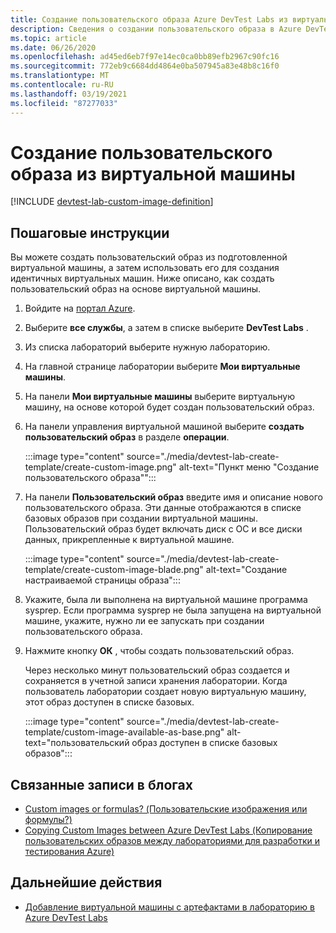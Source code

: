```yaml
---
title: Создание пользовательского образа Azure DevTest Labs из виртуальной машины | Документация Майкрософт
description: Сведения о создании пользовательского образа в Azure DevTest Labs из подготовленной виртуальной машины с использованием портала Azure
ms.topic: article
ms.date: 06/26/2020
ms.openlocfilehash: ad45ed6eb7f97e14ec0ca0bb89efb2967c90fc16
ms.sourcegitcommit: 772eb9c6684dd4864e0ba507945a83e48b8c16f0
ms.translationtype: MT
ms.contentlocale: ru-RU
ms.lasthandoff: 03/19/2021
ms.locfileid: "87277033"
---
```

# <a name="create-a-custom-image-from-a-vm"></a>Создание пользовательского образа из виртуальной машины

[!INCLUDE [devtest-lab-custom-image-definition](../../includes/devtest-lab-custom-image-definition.md)]

## <a name="step-by-step-instructions"></a>Пошаговые инструкции

Вы можете создать пользовательский образ из подготовленной виртуальной машины, а затем использовать его для создания идентичных виртуальных машин. Ниже описано, как создать пользовательский образ на основе виртуальной машины.

1. Войдите на [портал Azure](https://go.microsoft.com/fwlink/p/?LinkID=525040).

1. Выберите **все службы**, а затем в списке выберите **DevTest Labs** .

1. Из списка лабораторий выберите нужную лабораторию.  

1. На главной странице лаборатории выберите **Мои виртуальные машины**.
 
1. На панели **Мои виртуальные машины** выберите виртуальную машину, на основе которой будет создан пользовательский образ.

1. На панели управления виртуальной машиной выберите **создать пользовательский образ** в разделе **операции**.

    :::image type="content" source="./media/devtest-lab-create-template/create-custom-image.png" alt-text="Пункт меню &quot;Создание пользовательского образа&quot;":::
1. На панели **Пользовательский образ** введите имя и описание нового пользовательского образа. Эти данные отображаются в списке базовых образов при создании виртуальной машины. Пользовательский образ будет включать диск с ОС и все диски данных, прикрепленные к виртуальной машине.

    :::image type="content" source="./media/devtest-lab-create-template/create-custom-image-blade.png" alt-text="Создание настраиваемой страницы образа":::
1. Укажите, была ли выполнена на виртуальной машине программа sysprep. Если программа sysprep не была запущена на виртуальной машине, укажите, нужно ли ее запускать при создании пользовательского образа.
1. Нажмите кнопку **ОК** , чтобы создать пользовательский образ.

    Через несколько минут пользовательский образ создается и сохраняется в учетной записи хранения лаборатории. Когда пользователь лаборатории создает новую виртуальную машину, этот образ доступен в списке базовых.

    :::image type="content" source="./media/devtest-lab-create-template/custom-image-available-as-base.png" alt-text="пользовательский образ доступен в списке базовых образов":::

## <a name="related-blog-posts"></a>Связанные записи в блогах

- [Custom images or formulas? (Пользовательские изображения или формулы?)](./devtest-lab-faq.md#blog-post)
- [Copying Custom Images between Azure DevTest Labs (Копирование пользовательских образов между лабораториями для разработки и тестирования Azure)](https://www.visualstudiogeeks.com/blog/DevOps/How-To-Move-CustomImages-VHD-Between-AzureDevTestLabs#copying-custom-images-between-azure-devtest-labs)

## <a name="next-steps"></a>Дальнейшие действия

- [Добавление виртуальной машины с артефактами в лабораторию в Azure DevTest Labs](devtest-lab-add-vm.md)
